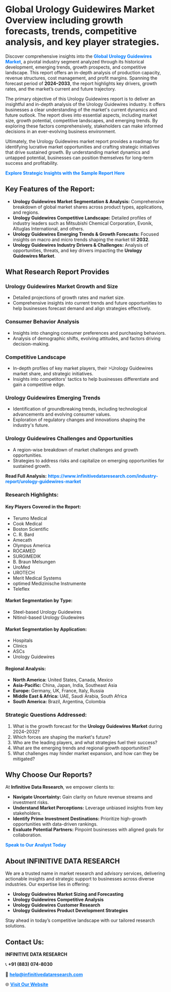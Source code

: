 <h1>Global Urology Guidewires Market Overview including growth forecasts, trends, competitive analysis, and key player strategies.</h1>
<p>
Discover comprehensive insights into the 
<a href="https://www.infinitivedataresearch.com/industry-report/urology-guidewires-market" rel="dofollow" style="color: #007BFF; text-decoration: none;"><strong>Global Urology Guidewires Market</strong></a>, a pivotal industry segment analyzed through its historical development, emerging trends, growth prospects, and competitive landscape. This report offers an in-depth analysis of production capacity, revenue structures, cost management, and profit margins. Spanning the forecast period of <strong>2024–2033</strong>, the report highlights key drivers, growth rates, and the market’s current and future trajectory.
</p>
<p>
The primary objective of this Urology Guidewires report is to deliver an insightful and in-depth analysis of the Urology Guidewires industry. It offers businesses a clear understanding of the market's current dynamics and future outlook. The report dives into essential aspects, including market size, growth potential, competitive landscapes, and emerging trends. By exploring these factors comprehensively, stakeholders can make informed decisions in an ever-evolving business environment.
</p>
<p>
Ultimately, the Urology Guidewires market report provides a roadmap for identifying lucrative market opportunities and crafting strategic initiatives that drive sustained growth. By understanding market dynamics and untapped potential, businesses can position themselves for long-term success and profitability.
</p>
<p>
<a href="https://www.infinitivedataresearch.com/request-sample/reportId=111110" style="color: #007BFF; text-decoration: none;"><strong>Explore Strategic Insights with the Sample Report Here</strong></a>
</p>

<h2>Key Features of the Report:</h2>
<ul>
<li><strong>Urology Guidewires Market Segmentation & Analysis:</strong> Comprehensive breakdown of global market shares across product types, applications, and regions.</li>
<li><strong>Urology Guidewires Competitive Landscape:</strong> Detailed profiles of industry leaders such as Mitsubishi Chemical Corporation, Evonik, Altuglas International, and others.</li>
<li><strong>Urology Guidewires Emerging Trends & Growth Forecasts:</strong> Focused insights on macro and micro trends shaping the market till <strong>2032</strong>.</li>
<li><strong>Urology Guidewires Industry Drivers & Challenges:</strong> Analysis of opportunities, threats, and key drivers impacting the <strong>Urology Guidewires Market</strong>.</li>
</ul>

<h2>What Research Report Provides</h2>
<h3>Urology Guidewires Market Growth and Size</h3>
<ul>
<li>Detailed projections of growth rates and market size.</li>
<li>Comprehensive insights into current trends and future opportunities to help businesses forecast demand and align strategies effectively.</li>
</ul>

<h3>Consumer Behavior Analysis</h3>
<ul>
<li>Insights into changing consumer preferences and purchasing behaviors.</li>
<li>Analysis of demographic shifts, evolving attitudes, and factors driving decision-making.</li>
</ul>

<h3>Competitive Landscape</h3>
<ul>
<li>In-depth profiles of key market players, their >Urology Guidewires market share, and strategic initiatives.</li>
<li>Insights into competitors' tactics to help businesses differentiate and gain a competitive edge.</li>
</ul>

<h3>Urology Guidewires Emerging Trends</h3>
<ul>
<li>Identification of groundbreaking trends, including technological advancements and evolving consumer values.</li>
<li>Exploration of regulatory changes and innovations shaping the industry's future.</li>
</ul>

<h3>Urology Guidewires Challenges and Opportunities</h3>
<ul>
<li>A region-wise breakdown of market challenges and growth opportunities.</li>
<li>Strategies to address risks and capitalize on emerging opportunities for sustained growth.</li>
</ul>
<p><strong>Read Full Analysis:</strong> <a href="https://www.infinitivedataresearch.com/industry-report/urology-guidewires-market" rel="dofollow" style="color: #007BFF; text-decoration: none;"><strong>https://www.infinitivedataresearch.com/industry-report/urology-guidewires-market</strong></a></p>
<h3>Research Highlights:</h3>
<h4>Key Players Covered in the Report:</h4>
<ul><li>Terumo Medical</li><li>Cook Medical</li><li>Boston Scientific</li><li>C. R. Bard</li><li>Amecath</li><li>Olympus America</li><li>ROCAMED</li><li>SURGIMEDIK</li><li>B. Braun Melsungen</li><li>UroMed</li><li>UROTECH</li><li>Merit Medical Systems</li><li>optimed Medizinische Instrumente</li><li>Teleflex</li></ul>
<h4>Market Segmentation by Type:</h4>
<ul><li>Steel-based Urology Guidewires</li><li>Nitinol-based Urology Giudewires</li></ul>
<h4>Market Segmentation by Application:</h4>
<ul><li>Hospitals</li><li>Clinics</li><li>ASCs</li><li>Urology Guidewires</li></ul>

<h4>Regional Analysis:</h4>
<ul>
<li><strong>North America:</strong> United States, Canada, Mexico</li>
<li><strong>Asia-Pacific:</strong> China, Japan, India, Southeast Asia</li>
<li><strong>Europe:</strong> Germany, UK, France, Italy, Russia</li>
<li><strong>Middle East & Africa:</strong> UAE, Saudi Arabia, South Africa</li>
<li><strong>South America:</strong> Brazil, Argentina, Colombia</li>
</ul>

<h3>Strategic Questions Addressed:</h3>
<ol>
<li>What is the growth forecast for the <strong>Urology Guidewires Market</strong> during 2024–2032?</li>
<li>Which forces are shaping the market's future?</li>
<li>Who are the leading players, and what strategies fuel their success?</li>
<li>What are the emerging trends and regional growth opportunities?</li>
<li>What challenges may hinder market expansion, and how can they be mitigated?</li>
</ol>

<h2>Why Choose Our Reports?</h2>
<p>At <strong>Infinitive Data Research</strong>, we empower clients to:</p>
<ul>
<li><strong>Navigate Uncertainty:</strong> Gain clarity on future revenue streams and investment risks.</li>
<li><strong>Understand Market Perceptions:</strong> Leverage unbiased insights from key stakeholders.</li>
<li><strong>Identify Prime Investment Destinations:</strong> Prioritize high-growth opportunities with data-driven rankings.</li>
<li><strong>Evaluate Potential Partners:</strong> Pinpoint businesses with aligned goals for collaboration.</li>
</ul>
<p><a href="https://www.infinitivedataresearch.com/industry-report/urology-guidewires-market" rel="dofollow" style="color: #007BFF; text-decoration: none;"><strong>Speak to Our Analyst Today</strong></a></p>

<h2>About INFINITIVE DATA RESEARCH</h2>
<p>We are a trusted name in market research and advisory services, delivering actionable insights and strategic support to businesses across diverse industries. Our expertise lies in offering:</p>
<ul>
<li><strong>Urology Guidewires Market Sizing and Forecasting</strong></li>
<li><strong>Urology Guidewires Competitive Analysis</strong></li>
<li><strong>Urology Guidewires Customer Research</strong></li>
<li><strong>Urology Guidewires Product Development Strategies</strong></li>
</ul>
<p>Stay ahead in today’s competitive landscape with our tailored research solutions.</p>

<h2>Contact Us:</h2>
<p><strong>INFINITIVE DATA RESEARCH</strong></p>
<p>📞 <strong>+91 (883) 074-8030</strong></p>
<p>📧 <strong><a href="mailto:help@infinitivedataresearch.com" style="color: #007BFF;">help@infinitivedataresearch.com</a></strong></p>
<p>🌐 <strong><a href="https://www.infinitivedataresearch.com" rel="dofollow" style="color: #007BFF;">Visit Our Website</a></strong></p>